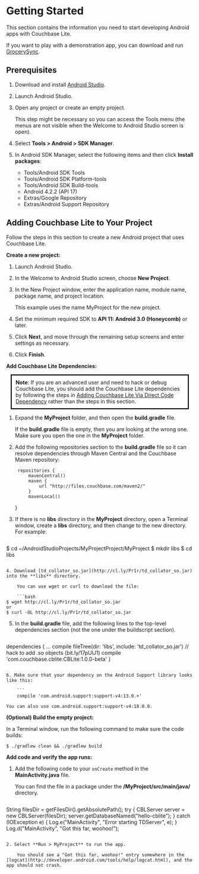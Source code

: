 # Getting Started
This section contains the information you need to start developing Android apps with Couchbase Lite. 

If you want to play with a demonstration app, you can download and run [GrocerySync](https://github.com/couchbaselabs/GrocerySync-Android).  


## Prerequisites

1. Download and install [Android Studio](http://developer.android.com/sdk/installing/studio.html). 

2. Launch Android Studio.

3. Open any project or create an empty project.

	This step might be necessary so you can access the Tools menu (the menus are not visible when the Welcome to Android Studio screen is open).

4. Select **Tools > Android > SDK Manager**.

5. In Android SDK Manager, select the following items and then click **Install packages**:

	* Tools/Android SDK Tools
	* Tools/Android SDK Platform-tools
	* Tools/Android SDK Build-tools
	* Android 4.2.2 (API 17)
	* Extras/Google Repository
	* Extras/Android Support Repository

	

## Adding Couchbase Lite to Your Project
Follow the steps in this section to create a new Android project that uses Couchbase Lite.

**Create a new project:** 

1. Launch Android Studio.

2. In the Welcome to Android Studio screen, choose **New Project**.


3. In the New Project window, enter the application name, module name, package name, and project location. 

	This example uses the name MyProject for the new project. 

4. Set the minimum required SDK to **API 11: Android 3.0 (Honeycomb)** or later.

5. Click **Next**, and move through the remaining setup screens and enter settings as necessary.

6. Click **Finish**.

**Add Couchbase Lite Dependencies:**

<p style="border-style:solid;padding:10px;width:90%;margin:0 auto">
<strong>Note</strong>: If you are an advanced user and need to hack or debug Couchbase Lite, you should add the Couchbase Lite dependencies by following the steps in 
<a href="#adding-couchbase-lite-via-direct-code-dependency">Adding Couchbase Lite Via Direct Code Dependency</a> 
rather than the steps in this section.
</p>

1. Expand the **MyProject** folder, and then open the **build.gradle** file. 

	If the **build.gradle** file is empty, then you are looking at the wrong one. Make sure you open the one in the **MyProject** folder.

2. Add the following repositories section to the **build.gradle** file so it can resolve dependencies through Maven Central and the Couchbase Maven repository:

		repositories {
		    mavenCentral()
		    maven {
		        url "http://files.couchbase.com/maven2/"
		    }
		    mavenLocal()
	}


3. If there is no **libs** directory in the **MyProject** directory, open a Terminal window, create a **libs** directory, and then change to the new directory. For example:

	```bash
$ cd ~/AndroidStudioProjects/MyProjectProject/MyProject
$ mkdir libs
$ cd libs
```

4. Download [td_collator_so.jar](http://cl.ly/Pr1r/td_collator_so.jar) into the **libs** directory.  

	You can use wget or curl to download the file:
	
	```bash
$ wget http://cl.ly/Pr1r/td_collator_so.jar
or
$ curl -OL http://cl.ly/Pr1r/td_collator_so.jar
```

5. In the **build.gradle** file, add the following lines to the top-level dependencies section (not the one under the buildscript section).

	```groovy
dependencies {
    ...
    compile fileTree(dir: 'libs', include: 'td_collator_so.jar')  // hack to add .so objects (bit.ly/17pUlJ1)
    compile 'com.couchbase.cblite:CBLite:1.0.0-beta'
}
```

6. Make sure that your dependency on the Android Support library looks like this:

	```
    compile 'com.android.support:support-v4:13.0.+'
```

	You can also use com.android.support:support-v4:18.0.0.


**(Optional) Build the empty project:**

In a Terminal window, run the following command to make sure the code builds:

	$ ./gradlew clean && ./gradlew build


**Add code and verify the app runs:**

1. Add the following code to your `onCreate` method in the **MainActivity.java** file.

	You can find the file in a package under the **/MyProject/src/main/java/** directory.

	```java
String filesDir = getFilesDir().getAbsolutePath();
try {
    CBLServer server = new CBLServer(filesDir);
    server.getDatabaseNamed("hello-cblite");
} catch (IOException e) {
    Log.e("MainActivity", "Error starting TDServer", e);
}
Log.d("MainActivity", "Got this far, woohoo!");        
```

2. Select **Run > MyProject** to run the app.

	You should see a "Got this far, woohoo!" entry somewhere in the [logcat](http://developer.android.com/tools/help/logcat.html), and the app should not crash.


